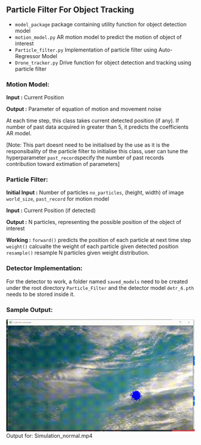 ## Particle Filter For Object Tracking

- `model_package` package containing utility function for object detection model
- `motion_model.py` AR motion model to predict the motion of object of interest
- `Particle_filter.py` Implementation of particle filter using Auto-Regressor Model
- `Drone_tracker.py` Drive function for object detection and tracking using particle filter

### Motion Model:
**Input :** Current Position

**Output :** Parameter of equation of motion and movement noise

At each time step, this class takes current detected position (if any).
If number of past data acquired in greater than 5, it predicts the coefficients AR model.

[Note: This part doesnt need to be initialised by the use as it is the responsibality of the particle filter to initialise this class, user can tune the hyperparameter `past_record`specify the number of past records contribution toward extimation of parameters]

### Particle Filter:

**Initial Input :** Number of particles `no_particles`, (height, width) of image `world_size`, `past_record` for motion model

**Input :** Current Position (if detected)

**Output :** N particles, representing the possible position of the object of interest

**Working :**
`forward()` predicts the position of each particle at next time step
`weight()` calcualte the weight of each particle given detected position
`resample()` resample N particles given weight distribution.


### Detector Implementation:
For the detector to work, a folder named `saved_models` need to be created under the root directory `Particle_Filter` and the detector model  `detr_6.pth` needs to be stored inside it.


### Sample Output:
![](./Sample_output/screen-capture.gif)
Output for: Simulation_normal.mp4